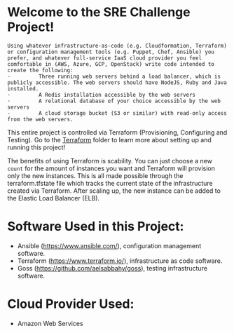 # Welcome to the SRE Challenge Project!

```
Using whatever infrastructure-as-code (e.g. Cloudformation, Terraform) or configuration management tools (e.g. Puppet, Chef, Ansible) you prefer, and whatever full-service IaaS cloud provider you feel comfortable in (AWS, Azure, GCP, OpenStack) write code intended to create the following:
·         Three running web servers behind a load balancer, which is publicly accessible. The web servers should have NodeJS, Ruby and Java installed.
·         A Redis installation accessible by the web servers
·         A relational database of your choice accessible by the web servers
·         A cloud storage bucket (S3 or similar) with read-only access from the web servers.
```

This entire project is controlled via Terraform (Provisioning, Configuring and Testing). Go to the [Terraform](https://github.com/redsox2002/SREChallenge/tree/master/Terraform) folder to learn more about setting up and running this project!

The benefits of using Terraform is scability. You can just choose a new `count` for the amount of instances you want and Terraform will provision only the new instances. This is all made possible through the terraform.tfstate file which tracks the current state of the infrastructure created via Terraform. After scaling up, the new instance can be added to the Elastic Load Balancer (ELB).

# Software Used in this Project:

- Ansible (https://www.ansible.com/), configuration management software.
- Terraform (https://www.terraform.io/), infrastructure as code software.
- Goss (https://github.com/aelsabbahy/goss), testing infrastructure software.

# Cloud Provider Used:

- Amazon Web Services
